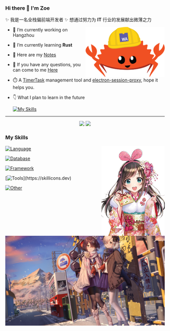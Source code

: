 ### Hi there 👋 I'm Zoe

✨ 我是一名全栈偏前端开发者
✨ 想通过努力为 **IT** 行业的发展献出微薄之力

<img align="right" width="250" src="./image/rspress-icon.png"/>

- 🎄 I’m currently working on Hangzhou
- 🦀 I’m currently learning **Rust**
- 📒 Here are my [Notes](https://missgwen.github.io/MissGwen/)
- 💬 If you have any questions, you can come to me [Here](https://github.com/MissGwen/MissGwen/issues)
- ⏱️ A [TimerTask](https://www.npmjs.com/package/timertasks) management tool and [electron-session-proxy](https://www.npmjs.com/package/electron-session-proxy), hope it helps you.
- 👇 What I plan to learn in the future

  [![My Skills](https://skillicons.dev/icons?i=flutter,c,kubernetes,rocket,godot,figma&theme=light)](https://skillicons.dev)

---

<div align="center">
    <img height=170 src="https://github-readme-stats.vercel.app/api?username=MissGwen&show_icons=true&icon_color=0078e7&title_color=0078e7&include_all_commits=true&rank_icon=github&hide=contribs"/>
    <img height=170 src="https://github-readme-stats.vercel.app/api/top-langs/?username=MissGwen&layout=compact"/>
</div>

### My Skills

<img align="right" width="200" src="./image/right.png"/>

[![Language](https://skillicons.dev/icons?i=js,ts,python,rust,go&theme=light)](https://skillicons.dev)

[![Database](https://skillicons.dev/icons?i=mysql,sqlite,redis,mongodb&theme=light)](https://skillicons.dev)

[![Framework](https://skillicons.dev/icons?i=vue,react,nextjs,nestjs,electron,tauri&theme=light)](https://skillicons.dev)

[![Tools](https://skillicons.dev/icons?i=tailwindcss,babel,webpack,vite,pnpm,nodejs,prisma,)](https://skillicons.dev)

[![Other](https://skillicons.dev/icons?i=git,linux,docker,nginx,wasm&theme=light)](https://skillicons.dev)

[![Miss Gwen](./image/end.png "这是个图片")]()
